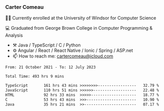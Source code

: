 ### Carter Comeau

🙋‍♂️ Currently enrolled at the University of Windsor for Computer Science

💻 Graduated from George Brown College in Computer Programming & Analysis

- ⚒️ Java / TypeScript / C / Python
- ⚙️ Angular / React / React Native / Ionic / Spring / ASP.net
- 📫 How to reach me: cartercomeau@icloud.com

<!--START_SECTION:waka-->

```txt
From: 21 October 2021 - To: 12 July 2023

Total Time: 493 hrs 9 mins

TypeScript       161 hrs 43 mins >>>>>>>>-----------------   32.79 %
JavaScript       110 hrs 51 mins >>>>>>-------------------   22.48 %
HTML             92 hrs 33 mins  >>>>>--------------------   18.77 %
C                53 hrs 43 mins  >>>----------------------   10.90 %
Java             35 hrs 21 mins  >>-----------------------   07.17 %
```

<!--END_SECTION:waka-->
